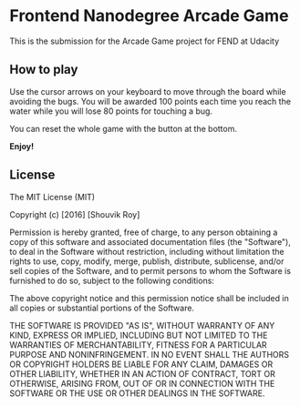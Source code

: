 # Frontend Nanodegree Arcade Game
This is the submission for the Arcade Game project for FEND at Udacity
## How to play
Use the cursor arrows on your keyboard to move through the board while avoiding
the bugs. You will be awarded 100 points each time you reach the water while you
will lose 80 points for touching a bug.

You can reset the whole game with the button at the bottom.

**Enjoy!**

## License
The MIT License (MIT)

Copyright (c) [2016] [Shouvik Roy]

Permission is hereby granted, free of charge, to any person obtaining a copy
of this software and associated documentation files (the "Software"), to deal
in the Software without restriction, including without limitation the rights
to use, copy, modify, merge, publish, distribute, sublicense, and/or sell
copies of the Software, and to permit persons to whom the Software is
furnished to do so, subject to the following conditions:

The above copyright notice and this permission notice shall be included in all
copies or substantial portions of the Software.

THE SOFTWARE IS PROVIDED "AS IS", WITHOUT WARRANTY OF ANY KIND, EXPRESS OR
IMPLIED, INCLUDING BUT NOT LIMITED TO THE WARRANTIES OF MERCHANTABILITY,
FITNESS FOR A PARTICULAR PURPOSE AND NONINFRINGEMENT. IN NO EVENT SHALL THE
AUTHORS OR COPYRIGHT HOLDERS BE LIABLE FOR ANY CLAIM, DAMAGES OR OTHER
LIABILITY, WHETHER IN AN ACTION OF CONTRACT, TORT OR OTHERWISE, ARISING FROM,
OUT OF OR IN CONNECTION WITH THE SOFTWARE OR THE USE OR OTHER DEALINGS IN THE
SOFTWARE.  
